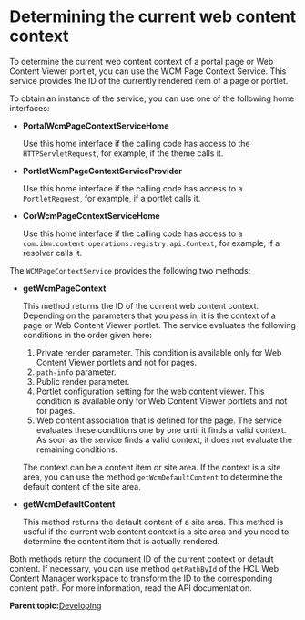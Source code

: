 # Determining the current web content context

To determine the current web content context of a portal page or Web Content Viewer portlet, you can use the WCM Page Context Service. This service provides the ID of the currently rendered item of a page or portlet.

To obtain an instance of the service, you can use one of the following home interfaces:

-   **PortalWcmPageContextServiceHome**

    Use this home interface if the calling code has access to the `HTTPServletRequest`, for example, if the theme calls it.

-   **PortletWcmPageContextServiceProvider**

    Use this home interface if the calling code has access to a `PortletRequest`, for example, if a portlet calls it.

-   **CorWcmPageContextServiceHome**

    Use this home interface if the calling code has access to a `com.ibm.content.operations.registry.api.Context`, for example, if a resolver calls it.


The `WCMPageContextService` provides the following two methods:

-   **getWcmPageContext**

    This method returns the ID of the current web content context. Depending on the parameters that you pass in, it is the context of a page or Web Content Viewer portlet. The service evaluates the following conditions in the order given here:

    1.  Private render parameter. This condition is available only for Web Content Viewer portlets and not for pages.
    2.  `path-info` parameter.
    3.  Public render parameter.
    4.  Portlet configuration setting for the web content viewer. This condition is available only for Web Content Viewer portlets and not for pages.
    5.  Web content association that is defined for the page.
    The service evaluates these conditions one by one until it finds a valid context. As soon as the service finds a valid context, it does not evaluate the remaining conditions.

    The context can be a content item or site area. If the context is a site area, you can use the method `getWcmDefaultContent` to determine the default content of the site area.

-   **getWcmDefaultContent**

    This method returns the default content of a site area. This method is useful if the current web content context is a site area and you need to determine the content item that is actually rendered.


Both methods return the document ID of the current context or default content. If necessary, you can use method `getPathById` of the HCL Web Content Manager workspace to transform the ID to the corresponding content path. For more information, read the API documentation.

**Parent topic:**[Developing](../dev/developing_parent.md)

